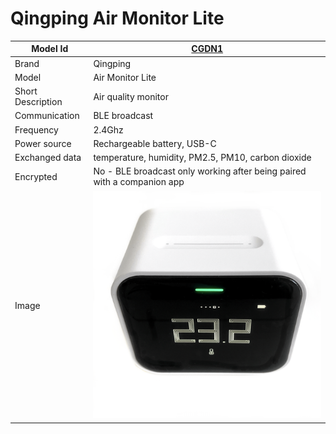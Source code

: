 # Qingping Air Monitor Lite

|Model Id|[CGDN1](https://github.com/theengs/decoder/blob/development/src/devices/CGDN1_json.h)|
|-|-|
|Brand|Qingping|
|Model|Air Monitor Lite|
|Short Description|Air quality monitor|
|Communication|BLE broadcast|
|Frequency|2.4Ghz|
|Power source|Rechargeable battery, USB-C|
|Exchanged data|temperature, humidity, PM2.5, PM10, carbon dioxide|
|Encrypted|No - BLE broadcast only working after being paired with a companion app|
|Image|![CGDN1](./../img/CGDN1.png)|
